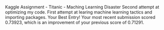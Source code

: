 Kaggle Assignment - Titanic - Maching Learning Disaster
Second attempt at optimizing my code.
First attempt at learing machine learning tactics and importing packages.
Your Best Entry! Your most recent submission scored 0.73923, which is an improvement of your previous score of 0.71291. 
